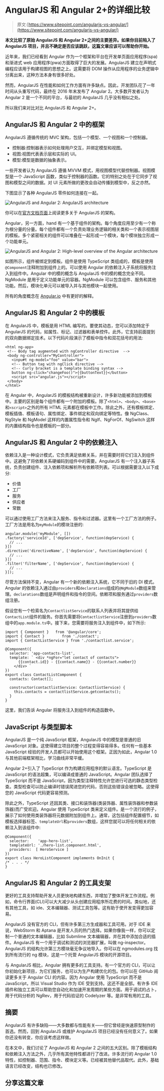 # AngularJS 和 Angular 2+的详细比较

> 原文:[https://www.sitepoint.com/angularjs-vs-angular/](https://www.sitepoint.com/angularjs-vs-angular/)

**本文比较了原始 AngularJS 和 Angular 2+之间的主要差异。如果你目前陷入了 AngularJS 项目，并且不确定是否应该跳跃，这篇文章应该可以帮助你开始。**

近年来，我们已经看到 Angular 作为一个框架和平台在开发单页面应用程序(spa)和渐进式 web 应用程序(pwa)方面取得了巨大的发展。AngularJS 建立在声明式编程应该用于构建视图的思想之上。这需要将 DOM 操作从应用程序的业务逻辑中分离出来，这种方法本身有很多好处。

然而，AngularJS 在性能和如何工作方面有许多缺点。因此，开发团队花了一年时间从头重写代码，最终在 2016 年末发布了 Angular 2。大多数开发者认为 Angular 2 是一个不同的平台，与最初的 AngularJS 几乎没有相似之处。

所以我们来对比对比 AngularJS 和 Angular 2+。

## AngularJS 和 Angular 2 中的框架

AngularJS 遵循传统的 MVC 架构，包括一个模型、一个视图和一个控制器。

*   控制器:控制器表示如何处理用户交互，并绑定模型和视图。
*   视图:视图代表表示层和实际的 UI。
*   模型:模型是数据的抽象表示。

一些开发者认为 AngularJS 遵循 MVVM 模式，用视图模型代替控制器。视图模型是一个 JavaScript 函数，类似于控制器的函数。它的特别之处在于它同步了视图和模型之间的数据。对 UI 元素所做的更改会自动传播到模型中，反之亦然。

下图显示了各种 AngularJS 零件如何连接在一起。

![AngularJS and Angular 2: AngularJS architecture](../Images/b5749265301f5d4d27e62ef8bcbc45f7.png)

你可以在[官方文档页面](https://docs.angularjs.org/guide/concepts)上阅读更多关于 AngularJS 的架构。

Angular，另一方面，hand 有一个基于组件的架构。每个角度应用至少有一个称为根分量的分量。每个组件都有一个负责处理业务逻辑的相关类和一个表示视图层的模板。多个紧密相关的组件可以堆叠在一起形成一个模块，每个模块独立形成一个功能单元。

![AngularJS and Angular 2: High-level overview of the Angular architecture](../Images/a39da117a28557e73ffd7bc934eb60f1.png)

如图所示，组件被绑定到模板。组件是使用 TypeScript 类组成的，模板是使用`@Component`注释附加到组件上的。可以使用 Angular 的依赖注入子系统将服务注入到组件中。Angular 中的模的概念与 AngularJS 中的模的概念完全不同。NgModule 是用于定义功能单元的容器。NgModule 可以包含组件、服务和其他功能。然后，模块化单元可以被导入并与其他模块一起使用。

所有的角度概念在 [Angular.io](https://angular.io/guide/architecture) 中有更好的解释。

## AngularJS 和 Angular 2 中的模板

在 AngularJS 中，模板是用 HTML 编写的。要使其动态，您可以添加特定于 AngularJS 的代码，如属性、标记、过滤器和表单控件。此外，它支持前面提到的双向数据绑定技术。以下代码片段演示了模板中指令和双花括号的用法:

```
<html ng-app>
 <!-- Body tag augmented with ngController directive  -->
 <body ng-controller="MyController">
   <inpu#t ng-model="foo" value="bar">
   <!-- Button tag with ngClick directive -->
   <!-- Curly bracket is a template binding syntax -->
   button ng-click="changeFoo()">{{buttonText}}</button>
   <script src="angular.js"></script>
 </body>
</html> 
```

在 Angular 中，AngularJS 的模板结构被重新设计，许多新功能被添加到模板中。主要的区别是每个组件都有一个附加的模板。除了`<html>`、`<body>`、`<base>`和`<script>`之外的所有 HTML 元素都在模板中工作。除此之外，还有模板绑定、模板插值、模板语句、属性绑定、事件绑定和双向绑定等特性。像 NgClass、NgStyle 和 NgModel 这样的内置属性指令和 NgIf、NgForOf、NgSwitch 这样的内置结构指令也是模板的一部分。

## AngularJS 和 Angular 2 中的依赖注入

依赖注入是一种设计模式，它负责满足依赖关系，并在需要时将它们注入到组件中。这避免了将依赖关系硬编码到组件中的需要。AngularJS 有一个注入器子系统，负责创建组件、注入依赖项和解析所有依赖项列表。可以根据需要注入以下成分:

*   价值
*   工厂
*   服务
*   供应者
*   常数

可以通过使用工厂方法来注入服务、指令和过滤器。这里有一个工厂方法的例子。工厂方法是用名为`myModule`的模块注册的:

```
angular.module('myModule', [])
.factory('serviceId', ['depService', function(depService) {
  // ...
}])
.directive('directiveName', ['depService', function(depService) {
  // ...
}])
.filter('filterName', ['depService', function(depService) {
  // ...
}]); 
```

尽管方法保持不变，Angular 有一个新的依赖注入系统，它不同于旧的 DI 模式。Angular 的依赖注入通过由`providers`和`declarations`组成的`@NgModule`数组来管理。`declarations`数组是声明组件和指令的空间。依赖项和服务通过`providers`数组注册。

假设您有一个检索名为`ContactlistService`的联系人列表并将其提供给`ContactList`组件的服务。你首先需要将`ContactlistService`注册到`providers`数组中的`app.module.ts`中。接下来，您需要将服务注入到组件中，如下所示:

```
import { Component }   from '@angular/core';
import { Contact }        from './contact';
import { ContactListService } from './contactlist.service';

@Component({
  selector: 'app-contacts-list',
  template: ` <div *ngFor="let contact of contacts">
      {{contact.id}} - {{contact.name}} - {{contact.number}}
    </div> `
})
export class ContactListComponent {
  contacts: Contact[];

  constructor(contactlistService: ContactlistService) {
    this.contacts = contactlistService.getcontacts();
  }
} 
```

这里，我们告诉 Angular 将服务注入到组件的构造函数中。

## JavaScript 与类型脚本

AngularJS 是一个纯 JavaScript 框架，AngularJS 中的模型是普通的旧 JavaScript 对象。这使得建立项目的整个过程变得容易得多。任何有一些基本 JavaScript 经验的开发人员都可以开始使用这个框架。正因为如此，Angular 1.0 与其他前端框架相比，学习曲线非常平缓。

Angular 2+引入了 TypeScript 作为构建应用程序的默认语言。TypeScript 是 JavaScript 的语法超集，可以编译成普通的 JavaScript。Angular 团队选择了 TypeScript 而不是 JavaScript，因为类型注释特性允许您进行可选的静态类型检查。类型检查可以防止编译时错误爬进您的代码，否则这些错误会被忽略。这使得您的 JavaScript 代码更容易预测。

除此之外，TypeScript 还因其类、接口和装饰器(类装饰器、属性装饰器和参数装饰器)而广受欢迎。Angular 使用 TypeScript 类来定义组件。是一个流行的例子，展示了如何使用类装饰器将元数据附加到组件上。通常，这包括组件配置细节，如模板选择器标签、`templateUrl`和`providers`数组，这样您就可以将任何相关的依赖注入到该组件中:

```
@Component({
  selector:    'app-hero-list',
  templateUrl: './hero-list.component.html',
  providers:  [ HeroService ]
})
export class HeroListComponent implements OnInit {
/* . . . */
} 
```

## AngularJS 和 Angular 2 的工具支架

更好的工具支持帮助开发人员更快地构建东西，并增加了整体开发工作流程。例如，命令行界面(CLI)可以大大减少从头创建应用程序所花费的时间。类似地，还有其他工具，如 ide、文本编辑器、测试工具包等。这有助于使开发变得更加容易。

AngularJS 没有官方的 CLI，但有许多第三方生成器和工具可用。对于 IDE 来说，WebStorm 和 Aptana 是开发人员的热门选择。如果你像我一样，你可以定制一个普通的文本编辑器，比如 Submlime 文本编辑器，并在其中添加合适的插件。AngularJS 有一个用于调试和测试的浏览器扩展，叫做 ng-inspector。AngularJS 的结构允许第三方模块毫无争议地导入。你可以在 ngmodules.org 找到所有流行的 ng 模块，这是一个托管 AngularJS 模块的开源项目。

与 AngularJS 相比，Angular 拥有更多的工具支持。有一个官方的 CLI，可以让你初始化新项目，为它们服务，也可以为生产构建优化的包。你可以在 GitHub 阅读更多关于 Angular CLI 的内容。因为 Angular 使用 TypeScript 而不是 JavaScript，所以 Visual Studio 作为 IDE 受到支持。这还不是全部。有许多 IDE 插件和独立工具可以帮助您自动化和加速开发周期的某些方面。用于调试的占卜，用于代码分析的 NgRev，用于代码验证的 Codelyzer 等。是非常有用的工具。

## 摘要

AngularJS 有许多缺陷——大多数都与性能有关——但它曾经是快速原型制作的首选。然而，回到 AngularJS 或维护 AngularJS 项目已经没有任何意义了。如果你还没有转变，你应该考虑这样做。

在本文中，我们讨论了 AngularJS 和 Angular 2 之间的五大区别。除了模板结构和依赖注入方法之外，几乎所有其他特性都进行了改进。许多流行的 Angular 1.0 特性，如控制器、范围、指令、模块定义等。已经被其他替代品取代。此外，基础语言已经改变，结构也已修改。

## 分享这篇文章